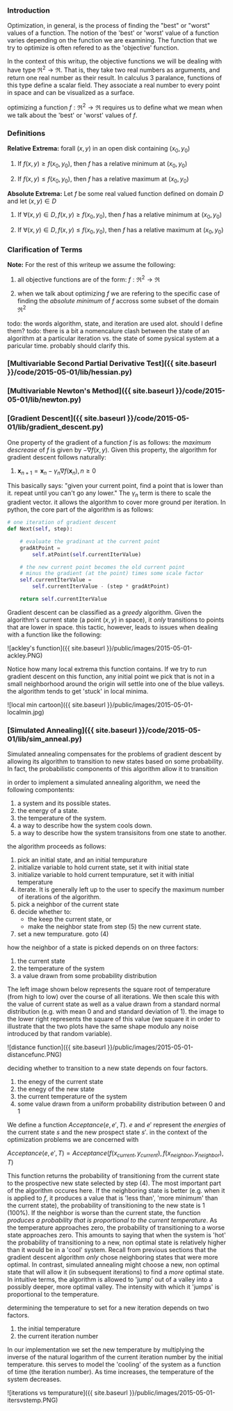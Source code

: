 ### Introduction

Optimization, in general, is the process of finding the "best" or "worst" values of a function.
The notion of the 'best' or 'worst' value of a function varies depending on the function
we are examining.
The function that we try to optimize is often refered to as the 'objective' function.

In the context of this writup, the objective functions we will be dealing with
have type $\Re^2 \to \Re$.
That is, they take two real numbers as arguments, and return one real number as
their result.
In calculus 3 paralance, functions of this type define a scalar field.
They associate a real number to every point in space and can be visualized as a surface.

optimizing a function $f:\Re^2 \to \Re$ requires us to define what we mean when we talk about the
'best' or 'worst' values of $f$.

### Definitions

<strong>Relative Extrema:</strong> forall $(x,y)$ in an open disk containing $(x_0,y_0)$

1. If $f(x,y) \geq f(x_0,y_0)$,
    then $f$ has a relative minimum at $(x_0,y_0)$

2. If $f(x,y) \leq f(x_0,y_0)$,
    then $f$ has a relative maximum at $(x_0,y_0)$

<strong>Absolute Extrema:</strong>
Let $f$ be some real valued function defined on domain $D$ and let $(x,y) \in D$

1. If $\forall (x,y) \in D, f(x,y) \geq f(x_0,y_0)$,
    then $f$ has a relative minimum at $(x_0,y_0)$

2. If $\forall (x,y) \in D, f(x,y) \leq f(x_0,y_0)$,
    then $f$ has a relative maximum at $(x_0,y_0)$

### Clarification of Terms
<strong>Note:</strong> For the rest of this writeup we assume the following:
1. all objective functions are of the form: $f:\Re^2 \to \Re$

2. when we talk about optimizing $f$ we are refering to the specific case of finding the
    <em>absolute minimum</em> of $f$ accross some subset of the domain $\Re^2$

todo: the words algorithm, state, and iteration are used alot. should I define them?
todo: there is a bit a nomencalure clash between the state of an algorithm at a particular
iteration vs. the state of some pysical system at a paricular time. probably should clarify this.

### [Multivariable Second Partial Derivative Test]({{ site.baseurl }}/code/2015-05-01/lib/hessian.py)

### [Multivariable Newton's Method]({{ site.baseurl }}/code/2015-05-01/lib/newton.py)

### [Gradient Descent]({{ site.baseurl }}/code/2015-05-01/lib/gradient_descent.py)

One property of the gradient of a function $f$ is as follows: the <em>maximum descrease</em> of
$f$ is given by $-\nabla f(x,y)$. Given this property, the algorithm for gradient descent
follows naturally:

1. $\mathbf{x}_{n+1} = \mathbf{x}_{n} - \gamma_{n}\nabla f(\mathbf{x}_n), n \geq 0$

This basically says: "given your current point, find a point that is lower than it. repeat until
you can't go any lower." The $\gamma_{n}$ term is there to scale the gradient vector. it allows the
algorithm to cover more ground per iteration. In python, the core part of the algorithm is as follows:

```python
# one iteration of gradient descent
def Next(self, step):

    # evaluate the gradinant at the current point
    gradAtPoint =
        self.atPoint(self.currentIterValue)

    # the new current point becomes the old current point
    # minus the gradient (at the point) times some scale factor
    self.currentIterValue =
        self.currentIterValue - (step * gradAtPoint)

    return self.currentIterValue
```

Gradient descent can be classified as a <em>greedy</em> algorithm.
Given the algorithm's current state (a point $(x,y)$ in space), it <em>only</em>
transitions to points that are lower in space. this tactic, however,
leads to issues when dealing with a function like the following:

![ackley's function]({{ site.baseurl }}/public/images/2015-05-01-ackley.PNG)

Notice how many local extrema this function contains. If we try to run gradient descent
on this function, any initial point we pick that is not in a small neighborhood around
the origin will settle into one of the blue valleys. the algorithm tends to get 'stuck'
in local minima.

![local min cartoon]({{ site.baseurl }}/public/images/2015-05-01-localmin.jpg)


### [Simulated Annealing]({{ site.baseurl }}/code/2015-05-01/lib/sim_anneal.py)


Simulated annealing compensates for the problems of gradient descent by allowing its
algorithm to transition to new states based on some probability. In fact, the
probabilistic components of this algorithm allow it to transition

in order to implement a simulated annealing algorithm, we need the following compontents:

1. a system and its possible states.
2. the energy of a state.
3. the temperature of the system.
4. a way to describe how the system cools down.
5. a way to describe how the system transisitons from one state to another.


the algorithm proceeds as follows:

1. pick an initial state, and an initial tempurature
2. initialize variable to hold current state, set it with initial state
3. initialize variable to hold current tempurature, set it with initial temperature
4. iterate. It is generally left up to the user to specify the maximum number of
    iterations of the algorithm.
5. pick a neighbor of the current state
6. decide whether to:
    * the keep the current state, or
    * make the neighbor state from step (5) the new current state.
7. set a new tempurature. goto (4)

how the neighbor of a state is picked depends on on three factors:

1. the current state
2. the temperature of the system
3. a value drawn from some probability distribution

The left image shown below represents the square root of temperature (from high to low)
over the course of all iterations. We then scale this with the value of current state as well
as a value drawn from a standard normal distribution (e.g. with mean 0 and and standard
deviation of 1). the image to the lower right represents the square of this
value (we square it in order to illustrate that the two plots have the same shape
modulo any noise introduced by that random variable).

![distance function]({{ site.baseurl }}/public/images/2015-05-01-distancefunc.PNG)

deciding whether to transition to a new state depends on four factors.

1. the enegy of the current state
2. the enegy of the new state
3. the current temperature of the system
4. some value drawn from a uniform probability distribution between 0 and 1

We define a function $Acceptance(e,e',T)$.
$e$ and $e'$ represent the <em>energies</em> of the current state $s$ and
the new prospect state $s'$. in the context of the optimization problems we
are concerned with

$Acceptance(e,e',T) = Acceptance(f(x_{current}, y_{current}), f(x_{neighbor}, y_{neighbor}),T)$

This function returns the probability of transitioning from the current state to the
prospective new state selected by step (4). The most important part of the algorithm occures here.
If the neighboring state is better (e.g. when it is applied to $f$, it produces a value that
is 'less than', 'more minimum' than the current state), the probability of transitioning
to the new state is 1 (100%). If the neighbor is worse than the current state, the
function <em>produces a probability that is proportional to the current temperature</em>.
As the temperature approaches zero, the probability of transitioning to a worse state
approaches zero. This amounts to saying that when the system is 'hot' the probability of
transitioning to a new, non optimal state is relatively higher than it would be in a 'cool' system.
Recall from previous sections that the gradient descent algorithm <em>only</em> chose
neighboring states that were more optimal. In contrast, simulated annealing might choose a new,
non optimal state that will allow it (in subsequent iterations) to find a <em>more</em> optimal
state. In intuitive terms, the algorithm is allowed to 'jump' out of a valley into a possibly
deeper, more optimal valley. The intensity with which it 'jumps' is proportional to the temperature.

determining the temperature to set for a new iteration depends on two factors.

1. the initial temperature
2. the current iteration number

In our implementation we set the new temperature by multiplying the inverse of the natural
logarithm of the current iteration number by the initial temperature. this serves to model
the 'cooling' of the system as a function of time (the iteration number). As time increases,
the temperature of the system decreases.

![iterations vs tempurature]({{ site.baseurl }}/public/images/2015-05-01-itersvstemp.PNG)
